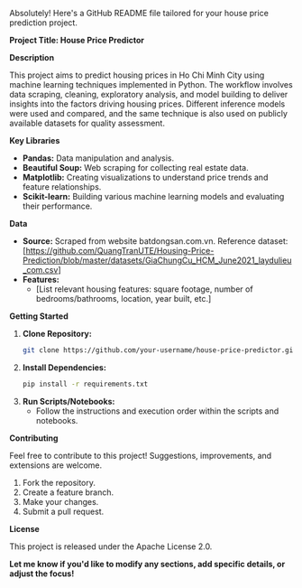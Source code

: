 Absolutely! Here's a GitHub README file tailored for your house price prediction project.

**Project Title: House Price Predictor**

**Description**

This project aims to predict housing prices in Ho Chi Minh City using machine learning techniques implemented in Python.  The workflow involves data scraping, cleaning, exploratory analysis, and model building to deliver insights into the factors driving housing prices. Different inference models were used and compared, and the same technique is also used on publicly available datasets for quality assessment.

**Key Libraries**

* **Pandas:**  Data manipulation and analysis.
* **Beautiful Soup:**  Web scraping for collecting real estate data.
* **Matplotlib:** Creating visualizations to understand price trends and feature relationships.
* **Scikit-learn:** Building various machine learning models and evaluating their performance.


**Data**

* **Source:** Scraped from website batdongsan.com.vn. Reference dataset: [https://github.com/QuangTranUTE/Housing-Price-Prediction/blob/master/datasets/GiaChungCu_HCM_June2021_laydulieu_com.csv]
* **Features:** 
    * [List relevant housing features: square footage, number of bedrooms/bathrooms, location, year built, etc.]

**Getting Started**

1. **Clone Repository:**
   ```bash
   git clone https://github.com/your-username/house-price-predictor.git
   ```
2. **Install Dependencies:**
   ```bash
   pip install -r requirements.txt
   ```
3. **Run Scripts/Notebooks:**
   * Follow the instructions and execution order within the scripts and notebooks. 

**Contributing**

Feel free to contribute to this project! Suggestions, improvements, and extensions are welcome.

1. Fork the repository.
2. Create a feature branch.
3. Make your changes.
4. Submit a pull request.

**License**

This project is released under the Apache License 2.0. 

**Let me know if you'd like to modify any sections, add specific details, or adjust the focus!** 
